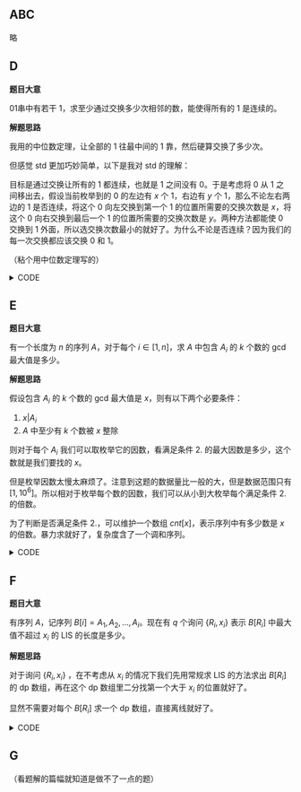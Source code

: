 ## ABC

略

## D

**题目大意**

01串中有若干 1，求至少通过交换多少次相邻的数，能使得所有的 1 是连续的。

**解题思路**

我用的中位数定理，让全部的 1 往最中间的 1 靠，然后硬算交换了多少次。

但感觉 std 更加巧妙简单，以下是我对 std 的理解：

目标是通过交换让所有的 1 都连续，也就是 1 之间没有 0。于是考虑将 0 从 1 之间移出去，假设当前枚举到的 0 的左边有 $x$ 个 1，右边有 $y$ 个 1，那么不论左右两边的 1 是否连续，将这个 0 向左交换到第一个 1 的位置所需要的交换次数是 $x$，将这个 0 向右交换到最后一个 1 的位置所需要的交换次数是 $y$。两种方法都能使 0 交换到 1 外面，所以选交换次数最小的就好了。为什么不论是否连续？因为我们的每一次交换都应该交换 0 和 1。

（粘个用中位数定理写的）
<details>
<summary>CODE</summary>

```cpp
void solve()
{
    int n = 0;
    std::string s;
    std::cin >> n >> s;
    std::vector<int> pos;
    for (int i = 0; i < n; i++) {
        if (s[i] == '1') {
            pos.push_back(i);
        }
    }

    int mid = (pos.size() - 1) / 2;
    i64 ans = 0;
    for (int i = 0; i <= mid; i++) {
        ans += pos[mid] - pos[i];
    }
    for (int i = mid + 1; i < pos.size(); i++) {
        ans += pos[i] - pos[mid];
    }

    ans -= 1ll * mid * (mid + 1) / 2ll;
    ans -= 1ll * (pos.size() - mid - 1) * (pos.size() - mid) / 2ll;
    std::cout << ans << '\n';
}
```
</details>

## E

**题目大意**

有一个长度为 $n$ 的序列  $A$，对于每个 $i \in [1, n]$，求 $A$ 中包含 $A_i$ 的 $k$ 个数的 gcd 最大值是多少。

**解题思路**

假设包含 $A_i$ 的 $k$ 个数的 gcd 最大值是 $x$，则有以下两个必要条件：
1. $x | A_i$
2. $A$ 中至少有 $k$ 个数被 $x$ 整除

则对于每个 $A_i$ 我们可以取枚举它的因数，看满足条件 2. 的最大因数是多少，这个数就是我们要找的 $x$。

但是枚举因数太慢太麻烦了。注意到这题的数据量比一般的大，但是数据范围只有 $[1, 10^6]$。所以相对于枚举每个数的因数，我们可以从小到大枚举每个满足条件 2. 的倍数。

为了判断是否满足条件 2.，可以维护一个数组 $cnt[x]$，表示序列中有多少数是 $x$ 的倍数。暴力求就好了，复杂度含了一个调和序列。

<details>
<summary>CODE</summary>

```cpp
void solve()
{
    int n = 0, k = 0;
    std::cin >> n >> k;
    int mx = 0;
    std::vector a(n, 0);
    for (auto &i : a) {
        std::cin >> i;
        cnt[i]++;
        mx = std::max(mx, i);
    }
    for (int i = 1; i <= mx; i++) {
        for (int j = i + i; j <= mx; j += i) {
            cnt[i] += cnt[j];
        }
    }

    for (int i = 1; i <= mx; i++) {
        if (cnt[i] < k) {
            continue;
        }
        for (int j = i; j <= mx; j += i) {
            ans[j] = i;
        }
    }
    for (auto &i : a) {
        std::cout << ans[i] << '\n';
    }
    return;
}
```
</details>

## F

**题目大意**

有序列 $A$，记序列 $B[i] = {A_1, A_2,\dots , A_i}$。现在有 $q$ 个询问 $\{ R_i, x_i\}$ 表示 $B[R_i]$ 中最大值不超过 $x_i$ 的 LIS 的长度是多少。

**解题思路**

对于询问 $\{ R_i, x_i\}$ ，在不考虑从 $x_i$ 的情况下我们先用常规求 LIS 的方法求出 $B[R_i]$ 的 dp 数组，再在这个 dp 数组里二分找第一个大于 $x_i$ 的位置就好了。

显然不需要对每个 $B[R_i]$ 求一个 dp 数组，直接离线就好了。

<details>
<summary>CODE</summary>

```cpp
void solve()
{
    int n = 0, q = 0;
    std::cin >> n >> q;
    std::vector a(n + 1, 0);
    for (int i = 1; i <= n; i++) {
        std::cin >> a[i];
    }
    std::vector qr(n + 1, std::vector<std::array<int, 2>>{});
    for (int i = 0; i < q; i++) {
        int r = 0, x = 0;
        std::cin >> r >> x;
        qr[r].push_back({ x, i });
    }

    std::vector dp(n + 1, Inf + 5), ans(q, 0);
    dp[0] = 0;
    for (int i = 1; i <= n; i++) {
        dp[std::lower_bound(dp.begin(), dp.end(), a[i]) - dp.begin()] = a[i];
        for (auto &[mx, idx] : qr[i]) {
            ans[idx] = std::upper_bound(dp.begin(), dp.end(), mx) - dp.begin() - 1;
        }
    }

    for (auto &i : ans) {
        std::cout << i << '\n';
    }
    return;
}
```
</details>

## G

（看题解的篇幅就知道是做不了一点的题）